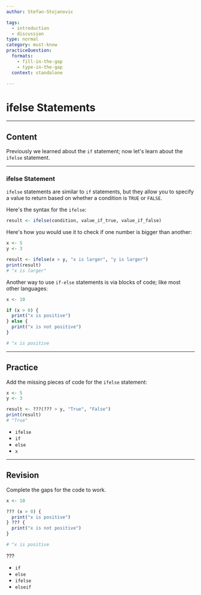 ```yaml
---
author: Stefan-Stojanovic

tags:
  - introduction
  - discussion
type: normal
category: must-know
practiceQuestion:
  formats:
    - fill-in-the-gap
    - type-in-the-gap
  context: standalone

---
```


# ifelse Statements

---

## Content

Previously we learned about the `if` statement; now let's learn about the `ifelse` statement.

---
### ifelse Statement

`ifelse` statements are similar to `if` statements, but they allow you to specify a value to return based on whether a condition is `TRUE` or `FALSE`. 

Here's the syntax for the `ifelse`:
```r
result <- ifelse(condition, value_if_true, value_if_false)
```

Here's how you would use it to check if one number is bigger than another:
```r
x <- 5
y <- 3

result <- ifelse(x > y, "x is larger", "y is larger")
print(result)
# "x is larger"
```

Another way to use `if-else` statements is via blocks of code; like most other languages:
```r
x <- 10

if (x > 0) {
  print("x is positive")
} else {
  print("x is not positive")
}

# "x is positive
```


---
## Practice

Add the missing pieces of code for the `ifelse` statement:

```r
x <- 5
y <- 3

result <- ???(??? > y, "True", "False")
print(result)
# "True"
```

- `ifelse`
- `if`
- `else`
- `x`

---
## Revision

Complete the gaps for the code to work.

```r
x <- 10

??? (x > 0) {
  print("x is positive")
} ??? {
  print("x is not positive")
}

# "x is positive
```

???

- `if`
- `else`
- `ifelse`
- `elseif`